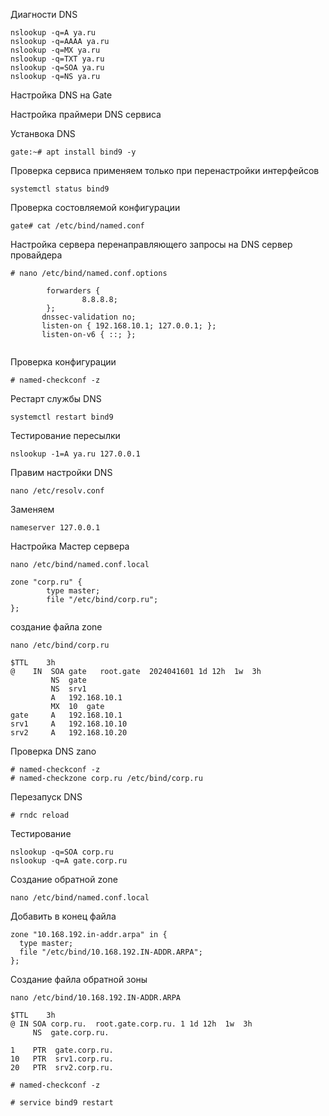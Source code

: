 Диагности DNS

```
nslookup -q=A ya.ru
nslookup -q=AAAA ya.ru
nslookup -q=MX ya.ru
nslookup -q=TXT ya.ru
nslookup -q=SOA ya.ru
nslookup -q=NS ya.ru
```


Настройка DNS на Gate

Настройка праймери DNS сервиса

Устанвока DNS
```
gate:~# apt install bind9 -y

```
Проверка сервиса
применяем только при перенастройки интерфейсов
```
systemctl status bind9
```
Проверка состовляемой конфигурации

```
gate# cat /etc/bind/named.conf
```

Настройка сервера перенаправляющего запросы на DNS cервер провайдера

```
# nano /etc/bind/named.conf.options
```
```
        forwarders {
                8.8.8.8;
        };
       dnssec-validation no;
       listen-on { 192.168.10.1; 127.0.0.1; };
       listen-on-v6 { ::; };
       

```
Проверка конфигурации

```
# named-checkconf -z
```

Рестарт службы DNS

```
systemctl restart bind9
```
Тестирование пересылки

```
nslookup -1=A ya.ru 127.0.0.1
```

Правим настройки DNS
```
nano /etc/resolv.conf
```
Заменяем
```
nameserver 127.0.0.1
```

Настройка Мастер сервера

```
nano /etc/bind/named.conf.local
```
```
zone "corp.ru" {
        type master;
        file "/etc/bind/corp.ru";
};
```

создание файла zone
```
nano /etc/bind/corp.ru
```
```
$TTL    3h
@    IN  SOA gate   root.gate  2024041601 1d 12h  1w  3h
         NS  gate
         NS  srv1
         A   192.168.10.1
         MX  10  gate
gate     A   192.168.10.1
srv1     A   192.168.10.10
srv2     A   192.168.10.20

```

Проверка DNS zano

```
# named-checkconf -z
# named-checkzone corp.ru /etc/bind/corp.ru
```

Перезапуск DNS

```
# rndc reload
```

Тестирование

```
nslookup -q=SOA corp.ru
nslookup -q=A gate.corp.ru
```

Создание обратной zone
```
nano /etc/bind/named.conf.local
```
Добавить в конец файла
```
zone "10.168.192.in-addr.arpa" in {
  type master;
  file "/etc/bind/10.168.192.IN-ADDR.ARPA";
};
```
Создание файла обратной зоны
```
nano /etc/bind/10.168.192.IN-ADDR.ARPA
```
```
$TTL    3h
@ IN SOA corp.ru.  root.gate.corp.ru. 1 1d 12h  1w  3h
     NS  gate.corp.ru.

1    PTR  gate.corp.ru.
10   PTR  srv1.corp.ru.
20   PTR  srv2.corp.ru.

```
```
# named-checkconf -z

# service bind9 restart
```
